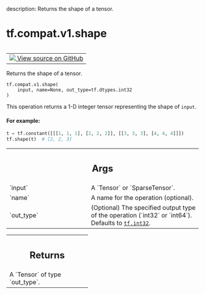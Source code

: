 description: Returns the shape of a tensor.

<div itemscope itemtype="http://developers.google.com/ReferenceObject">
<meta itemprop="name" content="tf.compat.v1.shape" />
<meta itemprop="path" content="Stable" />
</div>

# tf.compat.v1.shape

<!-- Insert buttons and diff -->

<table class="tfo-notebook-buttons tfo-api nocontent" align="left">
<td>
  <a target="_blank" href="https://github.com/tensorflow/tensorflow/blob/r2.2/tensorflow/python/ops/array_ops.py#L579-L602">
    <img src="https://www.tensorflow.org/images/GitHub-Mark-32px.png" />
    View source on GitHub
  </a>
</td>
</table>



Returns the shape of a tensor.

<pre class="devsite-click-to-copy prettyprint lang-py tfo-signature-link">
<code>tf.compat.v1.shape(
    input, name=None, out_type=tf.dtypes.int32
)
</code></pre>



<!-- Placeholder for "Used in" -->

This operation returns a 1-D integer tensor representing the shape of `input`.

#### For example:



```python
t = tf.constant([[[1, 1, 1], [2, 2, 2]], [[3, 3, 3], [4, 4, 4]]])
tf.shape(t)  # [2, 2, 3]
```

<!-- Tabular view -->
 <table class="responsive fixed orange">
<colgroup><col width="214px"><col></colgroup>
<tr><th colspan="2"><h2 class="add-link">Args</h2></th></tr>

<tr>
<td>
`input`
</td>
<td>
A `Tensor` or `SparseTensor`.
</td>
</tr><tr>
<td>
`name`
</td>
<td>
A name for the operation (optional).
</td>
</tr><tr>
<td>
`out_type`
</td>
<td>
(Optional) The specified output type of the operation (`int32`
or `int64`). Defaults to <a href="../../../tf.md#int32"><code>tf.int32</code></a>.
</td>
</tr>
</table>



<!-- Tabular view -->
 <table class="responsive fixed orange">
<colgroup><col width="214px"><col></colgroup>
<tr><th colspan="2"><h2 class="add-link">Returns</h2></th></tr>
<tr class="alt">
<td colspan="2">
A `Tensor` of type `out_type`.
</td>
</tr>

</table>

